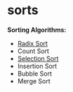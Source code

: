 # sorts
**Sorting Algorithms:** 
* [Radix Sort](https://github.com/kerrieMagee/sorts/blob/main/radix_sort.py)
* Count Sort
* [Selection Sort](https://github.com/kerrieMagee/sorts/blob/main/selection_sort.py)
* Insertion Sort
* Bubble Sort
* Merge Sort



